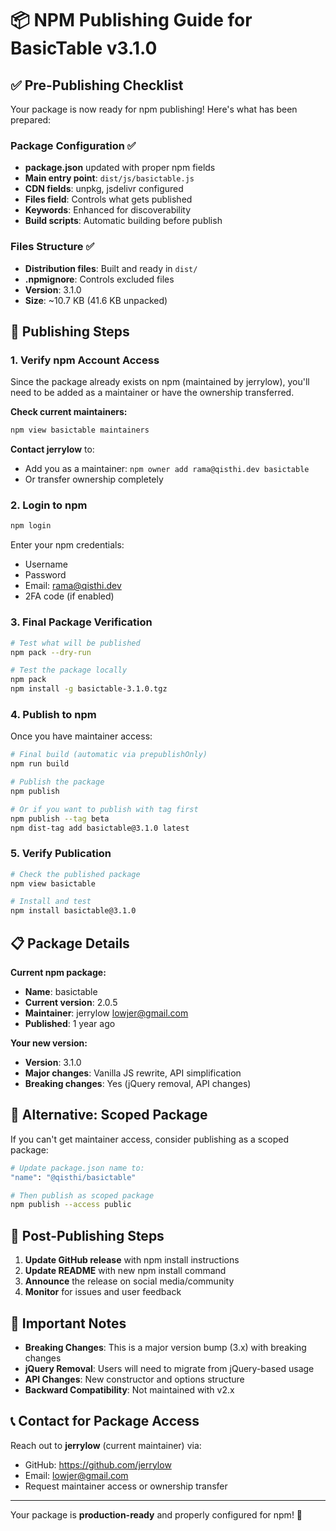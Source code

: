 # 📦 NPM Publishing Guide for BasicTable v3.1.0

## ✅ Pre-Publishing Checklist

Your package is now ready for npm publishing! Here's what has been prepared:

### Package Configuration ✅
- **package.json** updated with proper npm fields
- **Main entry point**: `dist/js/basictable.js`
- **CDN fields**: unpkg, jsdelivr configured
- **Files field**: Controls what gets published
- **Keywords**: Enhanced for discoverability
- **Build scripts**: Automatic building before publish

### Files Structure ✅
- **Distribution files**: Built and ready in `dist/`
- **.npmignore**: Controls excluded files
- **Version**: 3.1.0
- **Size**: ~10.7 KB (41.6 KB unpacked)

## 🚀 Publishing Steps

### 1. Verify npm Account Access
Since the package already exists on npm (maintained by jerrylow), you'll need to be added as a maintainer or have the ownership transferred.

**Check current maintainers:**
```bash
npm view basictable maintainers
```

**Contact jerrylow** to:
- Add you as a maintainer: `npm owner add rama@qisthi.dev basictable`
- Or transfer ownership completely

### 2. Login to npm
```bash
npm login
```
Enter your npm credentials:
- Username
- Password  
- Email: rama@qisthi.dev
- 2FA code (if enabled)

### 3. Final Package Verification
```bash
# Test what will be published
npm pack --dry-run

# Test the package locally
npm pack
npm install -g basictable-3.1.0.tgz
```

### 4. Publish to npm
Once you have maintainer access:

```bash
# Final build (automatic via prepublishOnly)
npm run build

# Publish the package
npm publish

# Or if you want to publish with tag first
npm publish --tag beta
npm dist-tag add basictable@3.1.0 latest
```

### 5. Verify Publication
```bash
# Check the published package
npm view basictable

# Install and test
npm install basictable@3.1.0
```

## 📋 Package Details

**Current npm package:**
- **Name**: basictable
- **Current version**: 2.0.5
- **Maintainer**: jerrylow <lowjer@gmail.com>
- **Published**: 1 year ago

**Your new version:**
- **Version**: 3.1.0
- **Major changes**: Vanilla JS rewrite, API simplification
- **Breaking changes**: Yes (jQuery removal, API changes)

## 🔄 Alternative: Scoped Package

If you can't get maintainer access, consider publishing as a scoped package:

```bash
# Update package.json name to:
"name": "@qisthi/basictable"

# Then publish as scoped package
npm publish --access public
```

## 📝 Post-Publishing Steps

1. **Update GitHub release** with npm install instructions
2. **Update README** with new npm install command
3. **Announce** the release on social media/community
4. **Monitor** for issues and user feedback

## 🚨 Important Notes

- **Breaking Changes**: This is a major version bump (3.x) with breaking changes
- **jQuery Removal**: Users will need to migrate from jQuery-based usage
- **API Changes**: New constructor and options structure
- **Backward Compatibility**: Not maintained with v2.x

## 📞 Contact for Package Access

Reach out to **jerrylow** (current maintainer) via:
- GitHub: https://github.com/jerrylow
- Email: lowjer@gmail.com
- Request maintainer access or ownership transfer

---

Your package is **production-ready** and properly configured for npm! 🎉